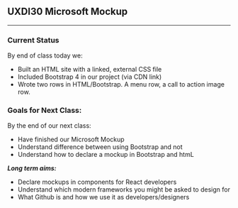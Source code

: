 ## UXDI30 Microsoft Mockup
---

### Current Status
By end of class today we:
* Built an HTML site with a linked, external CSS file
* Included Bootstrap 4 in our project (via CDN link)
* Wrote two rows in HTML/Bootstrap. A menu row, a call to action image row.

### Goals for Next Class:
By the end of our next class:
* Have finished our Microsoft Mockup
* Understand difference between using Bootstrap and not
* Understand how to declare a mockup in Bootstrap and htmL

***Long term aims:***
- Declare mockups in components for React developers
- Understand which modern frameworks you might be asked to design for
- What Github is and how we use it as developers/designers
